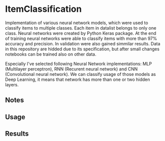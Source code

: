 # ItemClassification
Implementation of various neural network models, which were used to classify items to multiple classes. Each item in datalist belongs to only one class. 
Neural networks were created by Python Keras package. At the end of training neural networks were able to classify items with more than 97% accuracy and precision. In validation were also gained simmilar results.
Data in this repository are hidded due to its specification, but after small changes notebooks can be trained also on other data. 

Especially I've selected following Neural Network implementations: MLP (Multilayer perceptron), RNN (Recurent neural network) and CNN (Convolutional neural network). We can classify usage of those models as Deep Learning, it means that network has more than one or two hidden layers.


## Notes

## Usage

## Results
